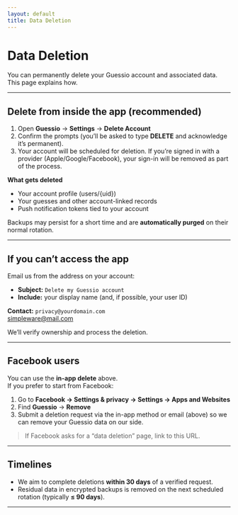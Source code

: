```yaml
---
layout: default
title: Data Deletion
---
```


# Data Deletion

You can permanently delete your Guessio account and associated data. This page explains how.

---

## Delete from inside the app (recommended)

1. Open **Guessio** → **Settings** → **Delete Account**  
2. Confirm the prompts (you’ll be asked to type **DELETE** and acknowledge it’s permanent).  
3. Your account will be scheduled for deletion. If you’re signed in with a provider (Apple/Google/Facebook), your sign-in will be removed as part of the process.

**What gets deleted**

- Your account profile (users/{uid})  
- Your guesses and other account-linked records  
- Push notification tokens tied to your account  

Backups may persist for a short time and are **automatically purged** on their normal rotation.

---

## If you can’t access the app

Email us from the address on your account:

- **Subject:** `Delete my Guessio account`  
- **Include:** your display name (and, if possible, your user ID)

**Contact:** `privacy@yourdomain.com`  
simpleware@mail.com

We’ll verify ownership and process the deletion.

---

## Facebook users

You can use the **in-app delete** above.  
If you prefer to start from Facebook:

1. Go to **Facebook → Settings & privacy → Settings → Apps and Websites**  
2. Find **Guessio** → **Remove**  
3. Submit a deletion request via the in-app method or email (above) so we can remove your Guessio data on our side.

> If Facebook asks for a “data deletion” page, link to this URL.

---

## Timelines

- We aim to complete deletions **within 30 days** of a verified request.  
- Residual data in encrypted backups is removed on the next scheduled rotation (typically **≤ 90 days**).

---
